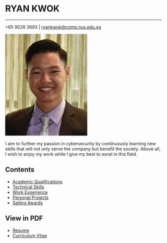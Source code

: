 # RYAN KWOK

---

+65 9026 3693 \| [ryankwok@comp.nus.edu.sg](mailto:ryankwok@comp.nus.edu.sg)

![profile_picture](profile_picture.jpg)

I aim to further my passion in cybersecurity by continuously learning new skills that will not only serve the company but benefit the society. Above all, I wish to enjoy my work while I give my best to excel in this field.

## Contents

* [Academic Qualifications](academic_qualifications/academic_qualifications.md)
* [Technical Skills](technical_skills/technical_skills.md)
* [Work Experience](work_experience/work_experience.md)
* [Personal Projects](personal_projects/personal_projects.md)
* [Sailing Awards](sailing_awards/sailing_awards.md)

## View in PDF

* [Resume](./resume/ryan_kwok_resume.pdf)
* [Curriculum Vitae](./resume/ryan_kwok_cv.pdf)
